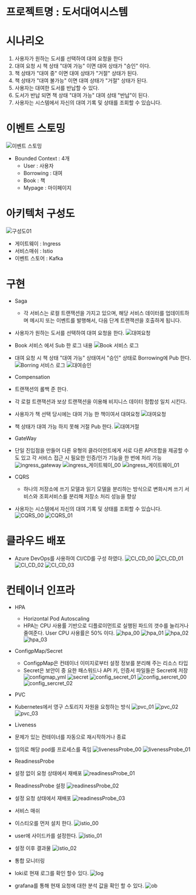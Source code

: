 # 프로젝트명 : 도서대여시스템
# 시나리오
1. 사용자가 원하는 도서를 선택하여 대여 요청을 한다
2. 대여 요청 시 책 상태 "대여 가능" 이면 대여 상태가 "승인" 이다. 
3. 책 상태가 "대여 중" 이면 대여 상태가 "거절" 상태가 된다. 
4. 책 상태가 "대여 불가능" 이면 대여 상태가 "거절" 상태가 된다.  
5. 사용자는 대여한 도서를 반납할 수 있다.
6. 도서가 반납 되면 책 상태 "대여 가능" 대여 상태 "반납"이 된다.
7. 사용자는 시스템에서 자신의 대여 기록 및 상태를 조회할 수 있습니다.

# 이벤트 스토밍
![이벤트 스토밍](https://github.com/user-attachments/assets/e4077709-7df7-4e3d-a1a4-3daad1d1276d)
- Bounded Context : 4개
  - User : 사용자
  - Borrowing : 대여
  - Book : 책
  - Mypage : 마이페이지
# 아키텍처 구성도
![구성도01](https://github.com/user-attachments/assets/1506eeb1-d240-403f-ae1d-58a23e055c63)
- 게이트웨이 : Ingress
- 서비스매쉬 : Istio
- 이벤트 스토어 : Kafka

# 구현
- Saga
  - 각 서비스는 로컬 트랜잭션을 가지고 있으며, 해당 서비스 데이터를 업데이트하며 메시지 또는 이벤트를 발행해서, 다음 단계 트랜잭션을 호출하게 됩니다.
- 사용자가 원하는 도서를 선택하여 대여 요청을 한다.
![대여요청](https://github.com/user-attachments/assets/084ebe54-188a-4c6a-9067-ba3c77c22f07)
- Book 서비스 에서 Sub 한 로그 내용
![Book 서비스 로그](https://github.com/user-attachments/assets/27f827f9-de00-4948-b4db-21dc101b728d)
- 대여 요청 시 책 상태 "대여 가능" 상태여서 "승인" 상태로 Borrowing에 Pub 한다.
![Borring 서비스 로그](https://github.com/user-attachments/assets/d2199c65-59e1-4cd8-bc42-22a1dbe19992)
![대여승인](https://github.com/user-attachments/assets/6c3a14fe-8fc2-4f19-9b24-51f09f811d94)

- Compensation
 - 트랜잭션의 롤백 준 한다.
 - 각 로컬 트랜잭션과 보상 트랜잭션을 이용해 비지니스 데이터 정합성 일치 시킨다.
- 사용자가 책 선택 당시에는 대여 가능 한 책이여서 대여요청
![대여요청](https://github.com/user-attachments/assets/598ccc4e-5e7b-4bea-8dae-7d485ccebcea)
- 책 상태가 대여 가능 하지 못해 거절 Pub 한다.
![대여거절](https://github.com/user-attachments/assets/a2e5c8c9-0395-42a8-91fc-b8a9effac80a) 

- GateWay
- 단일 진입점을 만들어 다른 유형의 클라이언트에게 서로 다른 API조합을 제공할 수도 있고 각 서비스 접근 시 필요한 인증/인가 기능을 한 번에 처리 가능
 ![ingress_gateway](https://github.com/user-attachments/assets/3dcf0451-5132-4a05-bcd6-e67d9461b18e)
 ![ingress_게이트웨이_00](https://github.com/user-attachments/assets/5d3d9d11-e945-44f7-9dcc-b87a13f895be)
 ![ingress_게이트웨이_01](https://github.com/user-attachments/assets/b455904a-a781-4709-a80e-480c8f0feed8)

- CQRS
  - 하나의 저장소에 쓰기 모델과 읽기 모델을 분리하는 방식으로 변화시켜 쓰기 서비스와 조회서비스를 분리해 저장소 처리 성능을 향상  
- 사용자는 시스템에서 자신의 대여 기록 및 상태를 조회할 수 있습니다.
![CQRS_00](https://github.com/user-attachments/assets/27611f70-5dcd-4f1a-8daa-d012b5b3e4e8)
![CQRS_01](https://github.com/user-attachments/assets/016cb86a-75db-4676-82ca-0a8090f4839f)

# 클라우드 배포 
- Azure DevOps를 사용하여 CI/CD를 구성 하였다.
![CI_CD_00](https://github.com/user-attachments/assets/26071158-563f-4012-be2b-f567bc8e4397)
![CI_CD_01](https://github.com/user-attachments/assets/5e999470-f47f-4be5-898b-689de87e8b65)
![CI_CD_02](https://github.com/user-attachments/assets/cc61a5fd-3d3d-4c49-8346-f8d939a25aa2)
![CI_CD_03](https://github.com/user-attachments/assets/65b23715-1e9f-4d69-9c40-27d09c75cb8b)

# 컨테이너 인프라
- HPA
  - Horizontal Pod Autoscaling  
  - HPA는 CPU 사용률 기반으로 디플로이먼트로 실행된 파드의 갯수를 늘리거나 줄여준다.
User CPU 사용률은 50% 이다. 
![hpa_00](https://github.com/user-attachments/assets/fc606570-3de9-414c-8c7f-e052d2fd8cc8)
![hpa_01](https://github.com/user-attachments/assets/cb66ada0-a9ba-446e-a1b5-33b0b8d92eca)
![hpa_02](https://github.com/user-attachments/assets/3c67ae39-93ff-4415-9bd2-5b6e309bd93d)
![hpa_03](https://github.com/user-attachments/assets/fda1c686-a179-4d58-832e-213bb4a80ffb)

- ConfigpMap/Secret
  - ConfigpMap은 컨테이너 이미지로부터 설정 정보를 분리해 주는 리소스 타입
  - Secret은 보안이 중 요한 패스워드나 API 키, 인증서 파일들은 Secret에 저장
![configmap_yml](https://github.com/user-attachments/assets/1a431505-3242-4e1d-95c1-a4aba1b76cdf)
![secret](https://github.com/user-attachments/assets/aa17bb65-8e3a-4dac-b617-f8dd5940f4ab) 
![config_secret_01](https://github.com/user-attachments/assets/3d36d2af-e1bb-4f03-aa86-d0b7608ba7b4)
![config_sercret_00](https://github.com/user-attachments/assets/21c69d36-46a0-49d8-a819-40b53dc1cd9e)
![config_sercret_02](https://github.com/user-attachments/assets/c647bd5e-56fd-43fe-b5dd-39f863c08c6c)

- PVC
- Kubernetes에서 영구 스토리지 자원을 요청하는 방식
![pvc_01](https://github.com/user-attachments/assets/cb7a1ea5-1a20-4338-b44d-c8192fb62a83)
![pvc_02](https://github.com/user-attachments/assets/15896bb7-823f-45bd-bb85-d811f284c28f)
![pvc_03](https://github.com/user-attachments/assets/efc4b76c-fa14-4a4c-a219-ab627500632d)

- Liveness
- 문제가 있는 컨테이너를 자동으로 재시작하거나 종료
- 임의로 해당 pod를 프로세스를 죽임
![livenessProbe_00](https://github.com/user-attachments/assets/2cfadee1-82cf-433e-890d-1de7b2f36b9e)
![livenessProbe_01](https://github.com/user-attachments/assets/230ec3c9-36f9-4dfd-9c22-a487bcee9a23)

- ReadinessProbe
- 설정 없이 요청 상태에서 재배포
![readinessProbe_01](https://github.com/user-attachments/assets/7e6f1ada-e4df-42c3-b01c-9e50802c528e)
- ReadinessProbe 설정
![readinessProbe_02](https://github.com/user-attachments/assets/451a9e35-c924-49f7-9bfb-80d0cf6f1cd3)
- 설정 요청 상태에서 재배포
![readinessProbe_03](https://github.com/user-attachments/assets/fd9eff8a-cbaf-46b8-8c70-b9b0da487c44)

- 서비스 매쉬
- 이스티오를 먼저 설치 한다.
![istio_00](https://github.com/user-attachments/assets/86863cf8-0001-42ce-b162-57938fea8a61)
- user에 사이드카를 설정한다.
![istio_01](https://github.com/user-attachments/assets/aa552f86-0653-4cde-b04f-b8b665bed14b)
- 설정 이후 결과물
![istio_02](https://github.com/user-attachments/assets/acb8dead-70f4-4096-b99f-9697c5105940)

- 통합 모니터링
- loki로 현재 로그를 확인 할수 있다. 
![log](https://github.com/user-attachments/assets/384f45b7-3d42-43bc-8a80-c9486132fc79)
- grafana를 통해 현재 요청에 대한 분석 값을 확인 할 수 있다.
![ob](https://github.com/user-attachments/assets/b62e620f-3eb1-4094-93f5-a28996fc48ec)
